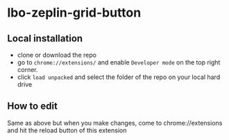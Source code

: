 # lbo-zeplin-grid-button

## Local installation
- clone or download the repo
- go to `chrome://extensions/` and enable `Developer mode` on the top right corner.
- click `load unpacked` and select the folder of the repo on your local hard drive

## How to edit
Same as above but when you make changes, come to chrome://extensions and hit the reload button of this extension
